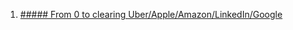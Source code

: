 1. [##### From 0 to clearing Uber/Apple/Amazon/LinkedIn/Google](https://leetcode.com/discuss/career/216554/from-0-to-clearing-uberappleamazonlinkedingoogle)